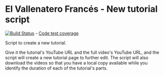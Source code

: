 El Vallenatero Francés - New tutorial script
============================================


[![Build Status](https://travis-ci.com/e2jk/vallenato.fr.svg?branch=master)](https://travis-ci.com/e2jk/vallenato.fr) - [Code test coverage](https://e2jk.github.io/vallenato.fr/coverage/index.html)

Script to create a new tutorial.

Give it the tutorial's YouTube URL and the full video's YouTube URL, and the
script will create a new tutorial page to further edit. The script will also
download the videos so that you have a local copy available while you identify
the duration of each of the tutorial's parts.
